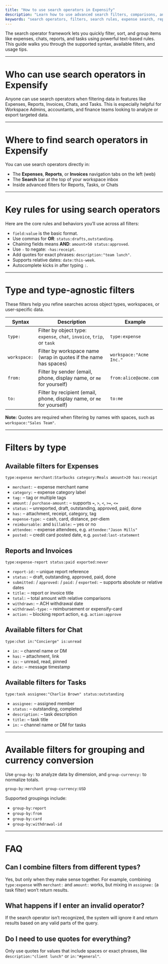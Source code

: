 ```yaml
---
title: "How to use search operators in Expensify"
description: "Learn how to use advanced search filters, comparisons, and groupings to find exactly what you need across expenses, chats, reports, and more."
keywords: "search operators, filters, search rules, expense search, report search, chat filters, advanced search, group-by, search syntax"
---
```


<div id="new-expensify" markdown="1">

The search operator framework lets you quickly filter, sort, and group items like expenses, chats, reports, and tasks using powerful text-based rules. This guide walks you through the supported syntax, available filters, and usage tips.

---

# Who can use search operators in Expensify

Anyone can use search operators when filtering data in features like Expenses, Reports, Invoices, Chats, and Tasks. This is especially helpful for Workspace Admins, accountants, and finance teams looking to analyze or export targeted data.

---

# Where to find search operators in Expensify

You can use search operators directly in:

- The **Expenses**, **Reports**, or **Invoices** navigation tabs on the left (web)
- The **Search** bar at the top of your workspace inbox
- Inside advanced filters for Reports, Tasks, or Chats

---

# Key rules for using search operators

Here are the core rules and behaviors you’ll use across all filters:

- `field:value` is the basic format.
- Use commas for **OR**: `status:drafts,outstanding`.
- Chaining fields means **AND**: `amount>50 status:approved`.
- Use `-` to negate: `-has:receipt`.
- Add quotes for exact phrases: `description:"team lunch"`.
- Supports relative dates: `date:this-week`.
- Autocomplete kicks in after typing `:`.

---

# Type and type-agnostic filters

These filters help you refine searches across object types, workspaces, or user-specific data.

| **Syntax**       | **Description**                                                               | **Example**                  |
|------------------|-------------------------------------------------------------------------------|------------------------------|
| `type:`          | Filter by object type: `expense`, `chat`, `invoice`, `trip`, or `task`       | `type:expense`               |
| `workspace:`     | Filter by workspace name (wrap in quotes if the name has spaces)             | `workspace:"Acme Inc."`      |
| `from:`          | Filter by sender (email, phone, display name, or `me` for yourself)          | `from:alice@acme.com`        |
| `to:`            | Filter by recipient (email, phone, display name, or `me` for yourself)       | `to:me`                      |

**Note:** Quotes are required when filtering by names with spaces, such as `workspace:"Sales Team"`.

---

# Filters by type

## Available filters for Expenses

```
type:expense merchant:Starbucks category:Meals amount>20 has:receipt
```

- `merchant:` – expense merchant name
- `category:` – expense category label
- `tag:` – tag or multiple tags
- `amount:` / `purchase-amount:` – supports `=`, `>`, `<`, `>=`, `<=`
- `status:` – unreported, draft, outstanding, approved, paid, done
- `has:` – attachment, receipt, category, tag
- `expense-type:` – cash, card, distance, per-diem
- `reimbursable:` and `billable:` – yes or no
- `attendee:` – expense attendees, e.g. `attendee:"Jason Mills"`
- `posted:` – credit card posted date, e.g. `posted:last-statement`

## Reports and Invoices

```
type:expense-report status:paid exported:never
```

- `report-id:` – unique report reference
- `status:` – draft, outstanding, approved, paid, done
- `submitted:` / `approved:` / `paid:` / `exported:` – supports absolute or relative dates
- `title:` – report or invoice title
- `total:` – total amount with relative comparisons
- `withdrawn:` – ACH withdrawal date
- `withdrawal-type:` – reimbursement or expensify-card
- `action:` – blocking report action, e.g. `action:approve`

## Available filters for Chat

```
type:chat in:"Concierge" is:unread
```

- `in:` – channel name or DM
- `has:` – attachment, link
- `is:` – unread, read, pinned
- `date:` – message timestamp

## Available filters for Tasks

```
type:task assignee:"Charlie Brown" status:outstanding
```

- `assignee:` – assigned member
- `status:` – outstanding, completed
- `description:` – task description
- `title:` – task title
- `in:` – channel name or DM for tasks

---

# Available filters for grouping and currency conversion

Use `group-by:` to analyze data by dimension, and `group-currency:` to normalize totals.

```
group-by:merchant group-currency:USD
```

Supported groupings include:

- `group-by:report`
- `group-by:from`
- `group-by:card`
- `group-by:withdrawal-id`

---

# FAQ

## Can I combine filters from different types?

Yes, but only when they make sense together. For example, combining `type:expense` with `merchant:` and `amount:` works, but mixing in `assignee:` (a task filter) won’t return results.

## What happens if I enter an invalid operator?

If the search operator isn’t recognized, the system will ignore it and return results based on any valid parts of the query.

## Do I need to use quotes for everything?

Only use quotes for values that include spaces or exact phrases, like `description:"client lunch"` or `in:"#general"`.

</div>
